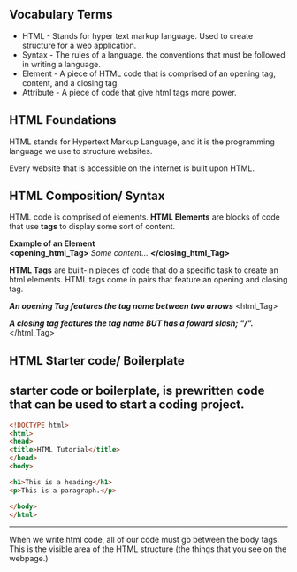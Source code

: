 ## Vocabulary Terms
- HTML - Stands for hyper text markup language. Used to create structure for a web application. 
- Syntax - The rules of a language. the conventions that must be followed in writing a language.  
- Element - A piece of HTML code that is comprised of an opening tag, content, and a closing tag.
- Attribute - A piece of code that give html tags more power. 

## HTML Foundations 

HTML stands for Hypertext Markup Language, and it is the programming language we use
to structure websites.

Every website that is accessible on the internet 
is built upon HTML.


## HTML Composition/ Syntax
HTML code is comprised of elements. <b>HTML Elements</b> are 
blocks of code that use <b>tags</b> to display some sort of content. 

<b>Example of an Element</b>
<br/>
<b><opening_html_Tag></b> <i>Some content...</i> <b></closing_html_Tag></b> 

<b>HTML Tags</b> are built-in pieces of code that do a specific 
task to create an html elements. HTML tags come in pairs 
that feature an opening and closing tag.

<i><b>An opening Tag features the tag name between two arrows</b></i> 
<html_Tag> 

<i><b>A closing tag features the tag name BUT has a foward slash; "/".</b></i> 
</html_Tag>

## HTML Starter code/ Boilerplate

starter code or boilerplate, is prewritten code that can be used to start a coding project. 
---
```html
<!DOCTYPE html>
<html>
<head>
<title>HTML Tutorial</title>
</head>
<body>

<h1>This is a heading</h1>
<p>This is a paragraph.</p>

</body>
</html>
```
---
 When we write html code, all of our code must go between the body tags.
 This is the visible area of the HTML structure (the things that you
 see on the webpage.)
